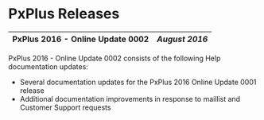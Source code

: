 # PxPlus Releases

**PxPlus 2016 - Online Update 0002** |  **_August 2016_**  
---|---  
  
PxPlus 2016 - Online Update 0002 consists of the following Help documentation updates:

  * Several documentation updates for the PxPlus 2016 Online Update 0001 release
  * Additional documentation improvements in response to maillist and Customer Support requests


